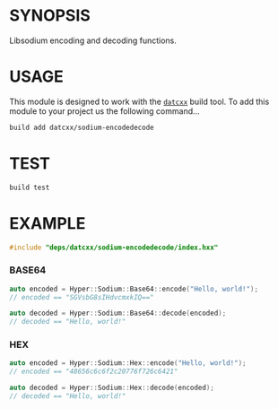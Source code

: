 # SYNOPSIS

Libsodium encoding and decoding functions.


# USAGE

This module is designed to work with the [`datcxx`][0] build tool. To add this
module to your project us the following command...

```bash
build add datcxx/sodium-encodedecode
```


# TEST

```bash
build test
```


# EXAMPLE

```c++
#include "deps/datcxx/sodium-encodedecode/index.hxx"
```

### BASE64

```c++
auto encoded = Hyper::Sodium::Base64::encode("Hello, world!");
// encoded == "SGVsbG8sIHdvcmxkIQ=="

auto decoded = Hyper::Sodium::Base64::decode(encoded);
// decoded == "Hello, world!"
```

### HEX

```c++
auto encoded = Hyper::Sodium::Hex::encode("Hello, world!");
// encoded == "48656c6c6f2c20776f726c6421"

auto decoded = Hyper::Sodium::Hex::decode(encoded);
// decoded == "Hello, world!"
```


[0]:https://github.com/datcxx/build
